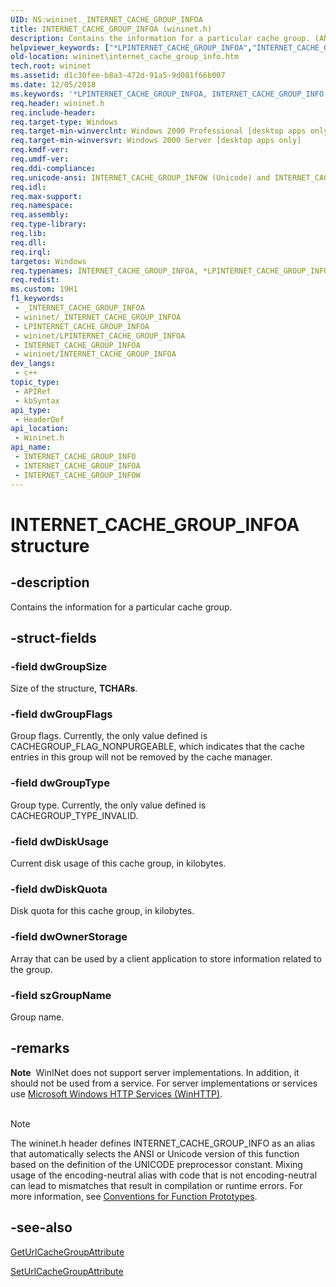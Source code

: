 ```yaml
---
UID: NS:wininet._INTERNET_CACHE_GROUP_INFOA
title: INTERNET_CACHE_GROUP_INFOA (wininet.h)
description: Contains the information for a particular cache group. (ANSI)
helpviewer_keywords: ["*LPINTERNET_CACHE_GROUP_INFOA","INTERNET_CACHE_GROUP_INFO","INTERNET_CACHE_GROUP_INFO structure [WinINet]","INTERNET_CACHE_GROUP_INFOA","INTERNET_CACHE_GROUP_INFOW","LPINTERNET_CACHE_GROUP_INFO","LPINTERNET_CACHE_GROUP_INFO structure pointer [WinINet]","_inet_internet_cache_group_info_structure","wininet.internet_cache_group_info","wininet/INTERNET_CACHE_GROUP_INFO","wininet/INTERNET_CACHE_GROUP_INFOA","wininet/INTERNET_CACHE_GROUP_INFOW","wininet/LPINTERNET_CACHE_GROUP_INFO"]
old-location: wininet\internet_cache_group_info.htm
tech.root: wininet
ms.assetid: d1c30fee-b8a3-472d-91a5-9d081f66b007
ms.date: 12/05/2018
ms.keywords: '*LPINTERNET_CACHE_GROUP_INFOA, INTERNET_CACHE_GROUP_INFO, INTERNET_CACHE_GROUP_INFO structure [WinINet], INTERNET_CACHE_GROUP_INFOA, INTERNET_CACHE_GROUP_INFOW, LPINTERNET_CACHE_GROUP_INFO, LPINTERNET_CACHE_GROUP_INFO structure pointer [WinINet], _inet_internet_cache_group_info_structure, wininet.internet_cache_group_info, wininet/INTERNET_CACHE_GROUP_INFO, wininet/INTERNET_CACHE_GROUP_INFOA, wininet/INTERNET_CACHE_GROUP_INFOW, wininet/LPINTERNET_CACHE_GROUP_INFO'
req.header: wininet.h
req.include-header: 
req.target-type: Windows
req.target-min-winverclnt: Windows 2000 Professional [desktop apps only]
req.target-min-winversvr: Windows 2000 Server [desktop apps only]
req.kmdf-ver: 
req.umdf-ver: 
req.ddi-compliance: 
req.unicode-ansi: INTERNET_CACHE_GROUP_INFOW (Unicode) and INTERNET_CACHE_GROUP_INFOA (ANSI)
req.idl: 
req.max-support: 
req.namespace: 
req.assembly: 
req.type-library: 
req.lib: 
req.dll: 
req.irql: 
targetos: Windows
req.typenames: INTERNET_CACHE_GROUP_INFOA, *LPINTERNET_CACHE_GROUP_INFOA
req.redist: 
ms.custom: 19H1
f1_keywords:
 - _INTERNET_CACHE_GROUP_INFOA
 - wininet/_INTERNET_CACHE_GROUP_INFOA
 - LPINTERNET_CACHE_GROUP_INFOA
 - wininet/LPINTERNET_CACHE_GROUP_INFOA
 - INTERNET_CACHE_GROUP_INFOA
 - wininet/INTERNET_CACHE_GROUP_INFOA
dev_langs:
 - c++
topic_type:
 - APIRef
 - kbSyntax
api_type:
 - HeaderDef
api_location:
 - Wininet.h
api_name:
 - INTERNET_CACHE_GROUP_INFO
 - INTERNET_CACHE_GROUP_INFOA
 - INTERNET_CACHE_GROUP_INFOW
---
```


# INTERNET_CACHE_GROUP_INFOA structure


## -description

Contains the information for a particular cache group.

## -struct-fields

### -field dwGroupSize

Size of the structure, <b>TCHARs</b>.

### -field dwGroupFlags

Group flags. Currently, the only value defined is CACHEGROUP_FLAG_NONPURGEABLE, which indicates that the cache entries in this group will not be removed by the cache manager.

### -field dwGroupType

Group type. Currently, the only value defined is CACHEGROUP_TYPE_INVALID.

### -field dwDiskUsage

Current disk usage of this cache group, in kilobytes.

### -field dwDiskQuota

Disk quota for this cache group, in kilobytes.

### -field dwOwnerStorage

Array  that can be used by a client application to store information related to the group.

### -field szGroupName

Group name.

## -remarks

<div class="alert"><b>Note</b>  WinINet does not support server implementations. In addition, it should not be used from a service.  For server implementations or services use <a href="/windows/desktop/WinHttp/winhttp-start-page">Microsoft Windows HTTP Services (WinHTTP)</a>.</div>
<div> </div>




> [!NOTE]
> The wininet.h header defines INTERNET_CACHE_GROUP_INFO as an alias that automatically selects the ANSI or Unicode version of this function based on the definition of the UNICODE preprocessor constant. Mixing usage of the encoding-neutral alias with code that is not encoding-neutral can lead to mismatches that result in compilation or runtime errors. For more information, see [Conventions for Function Prototypes](/windows/win32/intl/conventions-for-function-prototypes).

## -see-also

<a href="/windows/desktop/api/wininet/nf-wininet-geturlcachegroupattributea">GetUrlCacheGroupAttribute</a>



<a href="/windows/desktop/api/wininet/nf-wininet-seturlcachegroupattributea">SetUrlCacheGroupAttribute</a>
